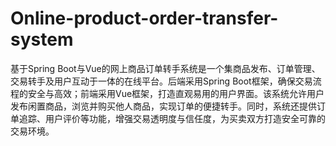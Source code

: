 # Online-product-order-transfer-system
基于Spring Boot与Vue的网上商品订单转手系统是一个集商品发布、订单管理、交易转手及用户互动于一体的在线平台。后端采用Spring Boot框架，确保交易流程的安全与高效；前端采用Vue框架，打造直观易用的用户界面。该系统允许用户发布闲置商品，浏览并购买他人商品，实现订单的便捷转手。同时，系统还提供订单追踪、用户评价等功能，增强交易透明度与信任度，为买卖双方打造安全可靠的交易环境。

